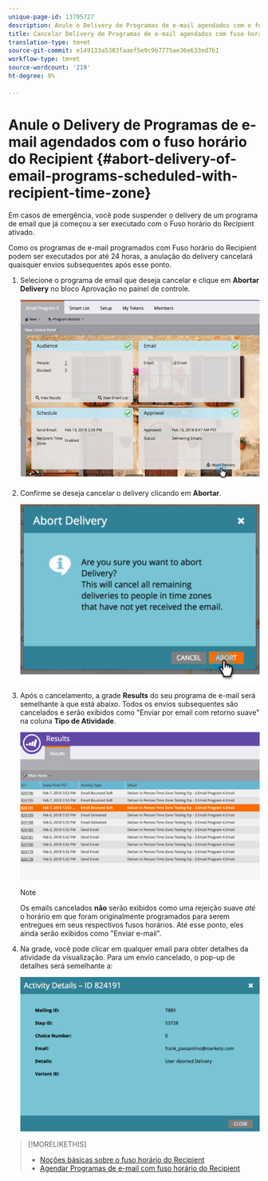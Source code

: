 ```yaml
---
unique-page-id: 13795727
description: Anule o Delivery de Programas de e-mail agendados com o fuso horário do Recipient - Documentos de marketing - Documentação do produto
title: Cancelar Delivery de Programas de e-mail agendados com fuso horário do Recipient
translation-type: tm+mt
source-git-commit: e149133a5383faaef5e9c9b7775ae36e633ed7b1
workflow-type: tm+mt
source-wordcount: '219'
ht-degree: 0%

---
```



# Anule o Delivery de Programas de e-mail agendados com o fuso horário do Recipient {#abort-delivery-of-email-programs-scheduled-with-recipient-time-zone}

Em casos de emergência, você pode suspender o delivery de um programa de email que já começou a ser executado com o Fuso horário do Recipient ativado.

Como os programas de e-mail programados com Fuso horário do Recipient podem ser executados por até 24 horas, a anulação do delivery cancelará quaisquer envios subsequentes após esse ponto.

1. Selecione o programa de email que deseja cancelar e clique em **Abortar Delivery** no bloco Aprovação no painel de controle.

   ![](assets/ptz-abortdelivery.png)

1. Confirme se deseja cancelar o delivery clicando em **Abortar**.

   ![](assets/image2018-2-23-11-3a20-3a27.png)

1. Após o cancelamento, a grade **Results** do seu programa de e-mail será semelhante à que está abaixo. Todos os envios subsequentes são cancelados e serão exibidos como &quot;Enviar por email com retorno suave&quot; na coluna **Tipo de Atividade**.

   ![](assets/image2018-2-23-11-3a22-3a11.png)

   >[!NOTE]
   >
   >Os emails cancelados **não** serão exibidos como uma rejeição suave *até* o horário em que foram originalmente programados para serem entregues em seus respectivos fusos horários. Até esse ponto, eles ainda serão exibidos como &quot;Enviar e-mail&quot;.

1. Na grade, você pode clicar em qualquer email para obter detalhes da atividade da visualização. Para um envio cancelado, o pop-up de detalhes será semelhante a:

   ![](assets/image2018-2-23-11-3a30-3a46.png)

>[!MORELIKETHIS]
>
>* [Noções básicas sobre o fuso horário do Recipient](understanding-recipient-time-zone.md)
>* [Agendar Programas de e-mail com fuso horário do Recipient](schedule-email-programs-with-recipient-time-zone.md)

>



